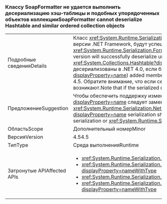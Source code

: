 ### <a name="soapformatter-cannot-deserialize-hashtable-and-similar-ordered-collection-objects"></a><span data-ttu-id="14cba-101">Классу SoapFormatter не удается выполнить десериализацию хэш-таблицы и подобных упорядоченных объектов коллекции</span><span class="sxs-lookup"><span data-stu-id="14cba-101">SoapFormatter cannot deserialize Hashtable and similar ordered collection objects</span></span>

|   |   |
|---|---|
|<span data-ttu-id="14cba-102">Подробные сведения</span><span class="sxs-lookup"><span data-stu-id="14cba-102">Details</span></span>|<span data-ttu-id="14cba-103">Класс <xref:System.Runtime.Serialization.Formatters.Soap.SoapFormatter?displayProperty=name> не гарантирует, что объекты, сериализованные в одной версии .NET Framework, будут успешно десериализованы в другой версии платформы.</span><span class="sxs-lookup"><span data-stu-id="14cba-103">The <xref:System.Runtime.Serialization.Formatters.Soap.SoapFormatter?displayProperty=name> does not guarantee that objects serialized under one .NET Framework version will successfully deserialize under a different version.</span></span> <span data-ttu-id="14cba-104">В частности, в некоторые упорядоченные коллекции (например, <xref:System.Collections.Hashtable?displayProperty=name>) добавлены элементы в версиях с 4.0 по 4.5, поэтому объекты этих типов не могут быть десериализованы в .NET 4.0, если бы они были сериализованы в .NET 4.5.</span><span class="sxs-lookup"><span data-stu-id="14cba-104">Specifically, some ordered collections (like <xref:System.Collections.Hashtable?displayProperty=name>) added members between 4.0 and 4.5 such that objects of these types cannot deserialize with .NET 4.0 if they were serialized with .NET 4.5.</span></span> <span data-ttu-id="14cba-105">Обратите внимание, что если сериализованные данные сериализуются и десериализуются в одной версии .NET Framework, проблемы не возникают.</span><span class="sxs-lookup"><span data-stu-id="14cba-105">Note that if the serialized data is both serialized and deserialized with the same .NET Framework version, no issue will occur.</span></span>|
|<span data-ttu-id="14cba-106">Предложение</span><span class="sxs-lookup"><span data-stu-id="14cba-106">Suggestion</span></span>|<span data-ttu-id="14cba-107">Чтобы обеспечить поддержку изменений в .NET Framework, сериализацию <xref:System.Runtime.Serialization.Formatters.Soap.SoapFormatter?displayProperty=name> следует заменить на сериализацию <xref:System.Runtime.Serialization.Formatters.Binary.BinaryFormatter?displayProperty=name> или <xref:System.Runtime.Serialization.NetDataContractSerializer?displayProperty=name>.</span><span class="sxs-lookup"><span data-stu-id="14cba-107"><xref:System.Runtime.Serialization.Formatters.Soap.SoapFormatter?displayProperty=name> serialization should be replaced with <xref:System.Runtime.Serialization.Formatters.Binary.BinaryFormatter?displayProperty=name> serialization or <xref:System.Runtime.Serialization.NetDataContractSerializer?displayProperty=name> to be resilient to .NET Framework changes.</span></span>|
|<span data-ttu-id="14cba-108">Область</span><span class="sxs-lookup"><span data-stu-id="14cba-108">Scope</span></span>|<span data-ttu-id="14cba-109">Дополнительный номер</span><span class="sxs-lookup"><span data-stu-id="14cba-109">Minor</span></span>|
|<span data-ttu-id="14cba-110">Версия</span><span class="sxs-lookup"><span data-stu-id="14cba-110">Version</span></span>|<span data-ttu-id="14cba-111">4.5</span><span class="sxs-lookup"><span data-stu-id="14cba-111">4.5</span></span>|
|<span data-ttu-id="14cba-112">Тип</span><span class="sxs-lookup"><span data-stu-id="14cba-112">Type</span></span>|<span data-ttu-id="14cba-113">Среда выполнения</span><span class="sxs-lookup"><span data-stu-id="14cba-113">Runtime</span></span>|
|<span data-ttu-id="14cba-114">Затронутые API</span><span class="sxs-lookup"><span data-stu-id="14cba-114">Affected APIs</span></span>|<ul><li><xref:System.Runtime.Serialization.Formatters.Soap.SoapFormatter.Serialize(System.IO.Stream,System.Object)?displayProperty=nameWithType></li><li><xref:System.Runtime.Serialization.Formatters.Soap.SoapFormatter.Serialize(System.IO.Stream,System.Object,System.Runtime.Remoting.Messaging.Header[])?displayProperty=nameWithType></li><li><xref:System.Runtime.Serialization.Formatters.Soap.SoapFormatter.Deserialize(System.IO.Stream)?displayProperty=nameWithType></li><li><xref:System.Runtime.Serialization.Formatters.Soap.SoapFormatter.Deserialize(System.IO.Stream,System.Runtime.Remoting.Messaging.HeaderHandler)?displayProperty=nameWithType></li></ul>|

